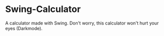 # Swing-Calculator
A calculator made with Swing. Don't worry, this calculator won't hurt your eyes (Darkmode).
